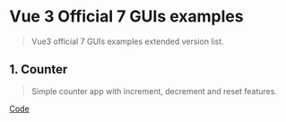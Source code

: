 # Vue 3 Official 7 GUIs examples

> Vue3 official 7 GUIs examples extended version list.

## 1. Counter

> Simple counter app with increment, decrement and reset features.

[Code](https://github.com/alex1the1great/Counter)
